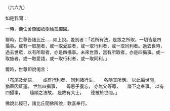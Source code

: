 （六六九）

如是我聞：

一時，佛住舍衛國祇樹給孤獨園。

爾時，世尊告諸比丘……如上說。差別者：「若所有法，是眾之所取，一切皆是四攝事。或有一取施者，或一取愛語者，或一取行利者，或一取同利者。過去世時，過去世眾，以有所取者，亦是四攝事。未來世眾，當有所取者，亦是四攝事。或一取施者，或一取愛語，或一取行利者，或一取同利。」

爾時，世尊即說偈言：

「布施及愛語，　　或有行利者，
同利諸行生，　　各隨其所應。
以此攝世間，　　猶車因釭運。
世無四攝事，　　母恩子養忘，
亦無父等尊，　　謙下之奉事。
以有四攝事，　　隨順之法故，
是故有大士，　　德被於世間。」

佛說此經已，諸比丘聞佛所說，歡喜奉行。




